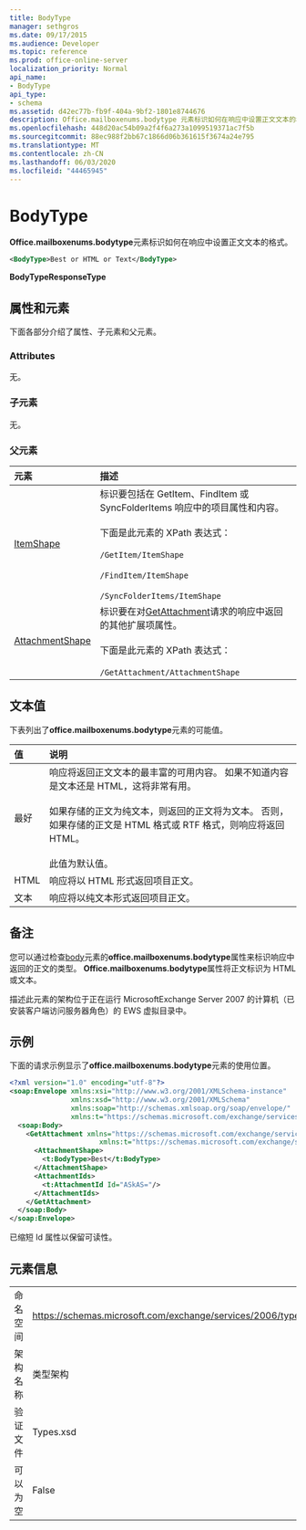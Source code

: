 ```yaml
---
title: BodyType
manager: sethgros
ms.date: 09/17/2015
ms.audience: Developer
ms.topic: reference
ms.prod: office-online-server
localization_priority: Normal
api_name:
- BodyType
api_type:
- schema
ms.assetid: d42ec77b-fb9f-404a-9bf2-1801e8744676
description: Office.mailboxenums.bodytype 元素标识如何在响应中设置正文文本的格式。
ms.openlocfilehash: 448d20ac54b09a2f4f6a273a1099519371ac7f5b
ms.sourcegitcommit: 88ec988f2bb67c1866d06b361615f3674a24e795
ms.translationtype: MT
ms.contentlocale: zh-CN
ms.lasthandoff: 06/03/2020
ms.locfileid: "44465945"
---
```

# <a name="bodytype"></a>BodyType

**Office.mailboxenums.bodytype**元素标识如何在响应中设置正文文本的格式。 
  
```xml
<BodyType>Best or HTML or Text</BodyType>
```

**BodyTypeResponseType**

## <a name="attributes-and-elements"></a>属性和元素

下面各部分介绍了属性、子元素和父元素。
  
### <a name="attributes"></a>Attributes

无。
  
### <a name="child-elements"></a>子元素

无。
  
### <a name="parent-elements"></a>父元素

|**元素**|**描述**|
|:-----|:-----|
|[ItemShape](itemshape.md) <br/> | 标识要包括在 GetItem、FindItem 或 SyncFolderItems 响应中的项目属性和内容。  <br/><br/>下面是此元素的 XPath 表达式：<br/><br/>  `/GetItem/ItemShape`<br/><br/>`/FindItem/ItemShape`<br/><br/>`/SyncFolderItems/ItemShape` <br/> |
|[AttachmentShape](attachmentshape.md) <br/> |标识要在对[GetAttachment](getattachment.md)请求的响应中返回的其他扩展项属性。  <br/><br/>下面是此元素的 XPath 表达式： <br/><br/>  `/GetAttachment/AttachmentShape` <br/> |
   
## <a name="text-value"></a>文本值

下表列出了**office.mailboxenums.bodytype**元素的可能值。 
  
|**值**|**说明**|
|:-----|:-----|
|最好  <br/> |响应将返回正文文本的最丰富的可用内容。 如果不知道内容是文本还是 HTML，这将非常有用。<br/><br/> 如果存储的正文为纯文本，则返回的正文将为文本。 否则，如果存储的正文是 HTML 格式或 RTF 格式，则响应将返回 HTML。<br/><br/> 此值为默认值。  <br/> |
|HTML  <br/> |响应将以 HTML 形式返回项目正文。  <br/> |
|文本  <br/> |响应将以纯文本形式返回项目正文。  <br/> |
   
## <a name="remarks"></a>备注

您可以通过检查[body](body.md)元素的**office.mailboxenums.bodytype**属性来标识响应中返回的正文的类型。 **Office.mailboxenums.bodytype**属性将正文标识为 HTML 或文本。 
  
描述此元素的架构位于正在运行 MicrosoftExchange Server 2007 的计算机（已安装客户端访问服务器角色）的 EWS 虚拟目录中。
  
## <a name="example"></a>示例

下面的请求示例显示了**office.mailboxenums.bodytype**元素的使用位置。 
  
```xml
<?xml version="1.0" encoding="utf-8"?>
<soap:Envelope xmlns:xsi="http://www.w3.org/2001/XMLSchema-instance"
               xmlns:xsd="http://www.w3.org/2001/XMLSchema"
               xmlns:soap="http://schemas.xmlsoap.org/soap/envelope/"
               xmlns:t="https://schemas.microsoft.com/exchange/services/2006/types">
  <soap:Body>
    <GetAttachment xmlns="https://schemas.microsoft.com/exchange/services/2006/messages" 
                      xmlns:t="https://schemas.microsoft.com/exchange/services/2006/types">
      <AttachmentShape>
        <t:BodyType>Best</t:BodyType>
      </AttachmentShape>
      <AttachmentIds>
        <t:AttachmentId Id="ASkAS="/>
      </AttachmentIds>
    </GetAttachment>
  </soap:Body>
</soap:Envelope>
```

已缩短 Id 属性以保留可读性。
  
## <a name="element-information"></a>元素信息

|||
|:-----|:-----|
|命名空间  <br/> |https://schemas.microsoft.com/exchange/services/2006/types  <br/> |
|架构名称  <br/> |类型架构  <br/> |
|验证文件  <br/> |Types.xsd  <br/> |
|可以为空  <br/> |False  <br/> |
   

